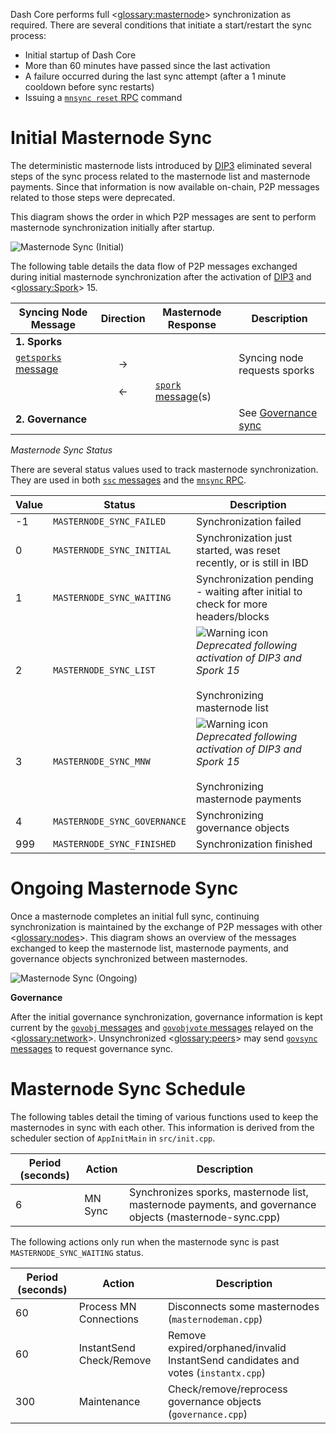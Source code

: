 Dash Core performs full <<glossary:masternode>> synchronization as required. There are several conditions that initiate a start/restart the sync process:

* Initial startup of Dash Core
* More than 60 minutes have passed since the last activation
* A failure occurred during the last sync attempt (after a 1 minute cooldown before sync restarts)
* Issuing a [`mnsync reset` RPC](core-api-ref-remote-procedure-calls-dash.md#sectionmn-sync) command

# Initial Masternode Sync

The deterministic masternode lists introduced by [DIP3](https://github.com/dashpay/dips/blob/master/dip-0003.md) eliminated several steps of the sync process related to the masternode list and masternode payments. Since that information is now available on-chain, P2P messages related to those steps were deprecated.

This diagram shows the order in which P2P messages are sent to perform masternode synchronization initially after startup.

![Masternode Sync (Initial)](https://dash-docs.github.io/img/dev/en-masternode-sync-initial-dip3.svg)

The following table details the data flow of P2P messages exchanged during initial masternode synchronization after the activation of [DIP3](https://github.com/dashpay/dips/blob/master/dip-0003.md) and <<glossary:Spork>> 15.

| **Syncing Node Message** | **Direction**  | **Masternode Response**   | **Description** |
| --- | :---: | --- | --- |
| **1. Sporks** |   |  |  |
| [`getsporks` message](core-ref-p2p-network-control-messages.md#sectiongetsporks)                            | → |                           | Syncing node requests sporks
|                                                | ← | [`spork` message](core-ref-p2p-network-control-messages.md#sectionspork)(s)        |
| **2. Governance** |   |  | See [Governance sync](#governance) |

*Masternode Sync Status*

There are several status values used to track masternode synchronization. They are used in both [`ssc` messages](core-ref-p2p-network-masternode-messages.md#sectionssc) and the [`mnsync` RPC](core-api-ref-remote-procedure-calls-dash.md#sectionmn-sync).

| **Value** | **Status**  | **Description** |
| --- | --- | --- |
| -1  | `MASTERNODE_SYNC_FAILED`      | Synchronization failed |
| 0   | `MASTERNODE_SYNC_INITIAL`     | Synchronization just started, was reset recently, or is still in IBD |
| 1   | `MASTERNODE_SYNC_WAITING`     | Synchronization pending - waiting after initial to check for more headers/blocks |
| 2   | `MASTERNODE_SYNC_LIST`        | ![Warning icon](https://dash-docs.github.io/img/icons/icon_warning.svg) _Deprecated following activation of DIP3 and Spork 15_<br><br>Synchronizing masternode list |
| 3   | `MASTERNODE_SYNC_MNW`         | ![Warning icon](https://dash-docs.github.io/img/icons/icon_warning.svg) _Deprecated following activation of DIP3 and Spork 15_<br><br>Synchronizing masternode payments |
| 4   | `MASTERNODE_SYNC_GOVERNANCE`  | Synchronizing governance objects  |
| 999 | `MASTERNODE_SYNC_FINISHED`    | Synchronization finished |

# Ongoing Masternode Sync

Once a masternode completes an initial full sync, continuing synchronization is maintained by the exchange of P2P messages with other <<glossary:nodes>>. This diagram shows an overview of the messages exchanged to keep the masternode list, masternode payments, and governance objects synchronized between masternodes.

![Masternode Sync (Ongoing)](https://dash-docs.github.io/img/dev/en-masternode-sync-ongoing.svg)

**Governance**

After the initial governance synchronization, governance information is kept current by the [`govobj` messages](core-ref-p2p-network-governance-messages.md#sectiongovobj) and [`govobjvote` messages](core-ref-p2p-network-governance-messages.md#sectiongovobjvote) relayed on the <<glossary:network>>. Unsynchronized <<glossary:peers>> may send [`govsync` messages](core-ref-p2p-network-governance-messages.md#sectiongovsync) to request governance sync.

# Masternode Sync Schedule

The following tables detail the timing of various functions used to keep the masternodes in sync with each other. This information is derived from the scheduler section of `AppInitMain` in `src/init.cpp`.

| **Period (seconds)** | **Action** | **Description** |
| --- | --- | --- |
| 6   | MN Sync                   | Synchronizes sporks, masternode list, masternode payments, and governance objects (masternode-sync.cpp) |

The following actions only run when the masternode sync is past `MASTERNODE_SYNC_WAITING` status.

| **Period (seconds)** | **Action** | **Description** |
| --- | --- | --- |
| 60  | Process MN Connections    | Disconnects some masternodes (`masternodeman.cpp`) |
| 60  | InstantSend Check/Remove  | Remove expired/orphaned/invalid InstantSend candidates and votes (`instantx.cpp`) |
| 300 | Maintenance               | Check/remove/reprocess governance objects (`governance.cpp`) |